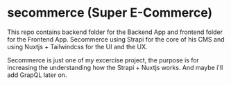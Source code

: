 # secommerce (Super E-Commerce)

This repo contains backend folder for the Backend App and frontend folder for the Frontend App. Secommerce using Strapi for the core of his CMS and using Nuxtjs + Tailwindcss for the UI and the UX.

Secommerce is just one of my excercise project, the purpose is for increasing the understanding how the Strapi + Nuxtjs works. And maybe i'll add GrapQL later on.